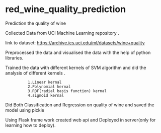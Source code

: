 # red_wine_quality_prediction
Prediction the quality of wine

Collected Data from UCI Machine Learning repository .

link to dataset:
              https://archive.ics.uci.edu/ml/datasets/wine+quality

Preprocessed the data and visualised the data with the help of python libraries.

Trained the data with different kernels of SVM algorithm and did the analysis of different kernels .
              
              1.Linear kernal
              2.Polynomial kernal
              3.RBF(radial basis function) kernal
              4.sigmoid kernal

Did Both Classification and Regression on quality of wine and saved the model using pickle

Using Flask frame work created web api and Deployed in server(only for learning how to deploy).
